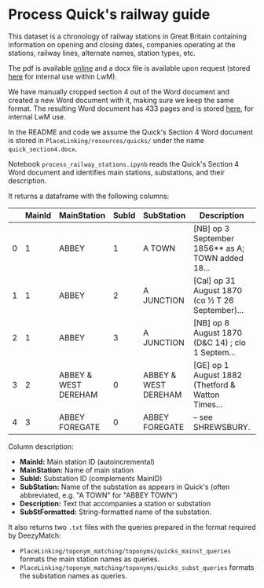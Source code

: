 # Process Quick's railway guide

This dataset is a chronology of railway stations in Great Britain containing information on opening and closing dates, companies operating at the stations, railway lines, alternate names, station types, etc.

The pdf is available [online](https://rchs.org.uk/wp-content/uploads/2019/09/Railway-Passenger-Stations-v5.01-2.pdf) and a docx file is available upon request (stored [here](https://lwmincomingquicks.blob.core.windows.net/quicks/quick.docx) for internal use within LwM).

We have manually cropped section 4 out of the Word document and created a new Word document with it, making sure we keep the same format. The resulting Word document has 433 pages and is stored [here](https://lwmincomingquicks.blob.core.windows.net/quicks/quick_section4.docx), for internal LwM use.

In the README and code we assume the Quick's Section 4 Word document is stored in `PlaceLinking/resources/quicks/` under the name `quick_section4.docx`.

Notebook `process_railway_stations.ipynb` reads the Quick's Section 4 Word document and identifies main stations, substations, and their description.

It returns a dataframe with the following columns:

|   | MainId | MainStation          | SubId | SubStation           | Description                                       | SubStFormatted         |
|---|--------|----------------------|-------|----------------------|---------------------------------------------------|------------------------|
| 0 | 1      | ABBEY                | 1     | A TOWN               | [NB] op 3 September 1856** as A; TOWN added 18... | ABBEY TOWN             |
| 1 | 1      | ABBEY                | 2     | A JUNCTION           | [Cal] op 31 August 1870 (co ½ T 26 September)...  | ABBEY JUNCTION         |
| 2 | 1      | ABBEY                | 3     | A JUNCTION           | [NB] op 8 August 1870 (D&C 14) ; clo 1 Septem...  | ABBEY JUNCTION         |
| 3 | 2      | ABBEY & WEST DEREHAM | 0     | ABBEY & WEST DEREHAM | [GE] op 1 August 1882 (Thetford & Watton Times... | ABBEY AND WEST DEREHAM |
| 4 | 3      | ABBEY FOREGATE       | 0     | ABBEY FOREGATE       | – see SHREWSBURY.                                 | ABBEY FOREGATE         |

Column description:
* **MainId:** Main station ID (autoincremental)
* **MainStation:** Name of main station
* **SubId:** Substation ID (complements MainID)
* **SubStation:** Name of the substation as appears in Quick's (often abbreviated, e.g. "A TOWN" for "ABBEY TOWN")
* **Description:** Text that accompanies a station or substation
* **SubStFormatted:** String-formatted name of the substation.

It also returns two `.txt` files with the queries prepared in the format required by DeezyMatch:
* `PlaceLinking/toponym_matching/toponyms/quicks_mainst_queries` formats the main station names as queries.
* `PlaceLinking/toponym_matching/toponyms/quicks_subst_queries` formats the substation names as queries.